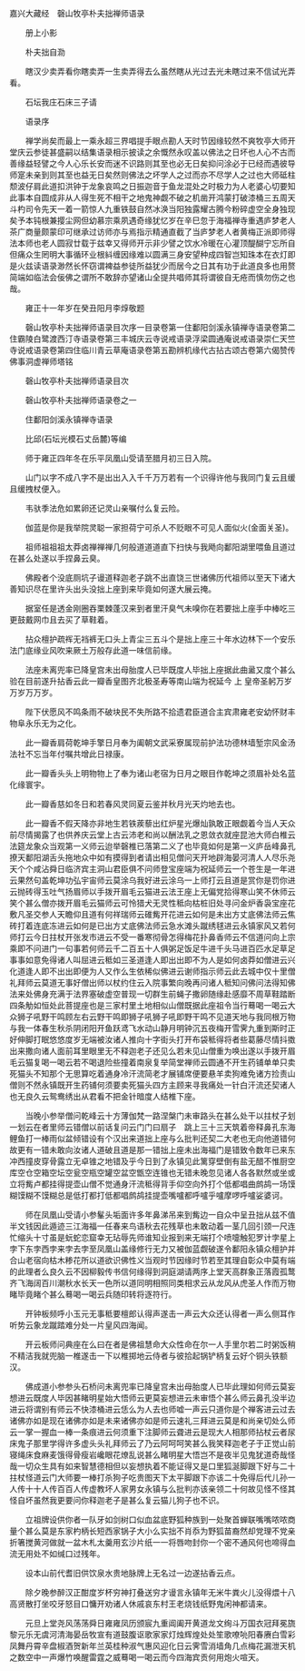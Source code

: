 <!-- { "loadSidebar": true } -->
嘉兴大藏经　磬山牧亭朴夫拙禅师语录


　　册上小影

　　朴夫拙自泐

　　瞎汉少卖弄看你瞎卖弄一生卖弄得去么虽然瞎从光过去光未瞎过来不信试光弄看。

　　石坛我庄石床三子请

　　语录序

　　禅学尚矣而最上一乘永超三界唱提手眼点勘人天时节因缘较然不爽牧亭大师开堂庆云参徒甚盛嗣以结集语录相示披读之余慨然永叹盖以佛法之日坏也人心不古而善缘益轻譬之今人心乐长安而迷不识路则其至也必无日矣抑问涂必于已经而遇彼导师寔未亲到则其至也益无日矣然则佛法之坏学人之过而亦不尽学人之过也大师砥柱颓波仔肩此道扣洪钟于龙象哀鸣之日振迦音于鱼龙混处之时极力为人老婆心切要知此事本自圆成非从人得生死不相干之地鬼神觑不破之机凿开鸿蒙打破漆桶三五周天斗杓司令先天一着一箭惊人九重铁鼓自然冰涣当阳独露耀古腾今粉碎虚空全身独现矣予本钝根兼撄尘网但幼慕宗乘夙遇奇缘犹忆岁在辛巳忽于海福禅寺重遇庐梦老人茶广商量颇蒙印可继承过访师亦与焉指示精通直截了当庐梦老人者黄梅正派即师得法本师也老人圆寂廿载于兹幸又得师开示非少譬之饮水冷暖在心灌顶醍醐宁忘所自但痛众生罔明大事循环业根紏缠因缘难以圆满三身安望种成四智岂知珠本在衣灯即是火兹读语录渺然长怀窃谓裨益参徒所益犹少而居今之日其有功于此道良多也用赘简端如临法会佞佛之谓所不敢辞亦望诸山全提共唱师其将谓彼自无疮而慎勿伤之也哉。

　　雍正十一年岁在癸丑阳月李焞敬题

　　磬山牧亭朴夫拙禅师语录目次序一目录卷第一住鄱阳剑溪永镇禅寺语录卷第二住霸陵白鹭渡西汀寺语录卷第三丰城庆云寺说戒语录浮梁圆通庵说戒语录崇仁天竺寺说戒语录卷第四住临川青云草庵语录卷第五勘辨机缘代古拈古颂古卷第六偈赞传佛事洞虚禅师塔铭

　　磬山牧亭朴夫拙禅师语录目次

　　磬山牧亭朴夫拙禅师语录卷之一

　　住鄱阳剑溪永镇禅寺语录

　　比邱(石坛光模石丈岳麓)等编

　　师于雍正四年冬在乐平凤凰山受请至腊月初三日入院。

　　山门以字不成八字不是出出入入千千万万若有一个识得许他与我同门复云且缓且缓拽杖便入。

　　韦驮季法危如累卵还记灵山亲嘱付么复云险。

　　伽蓝是你是我举院灵聪一家担荷宁可杀人不贬眼不可见人面似火(金面关圣)。

　　祖师祖祖祖太莽卤禅禅禅几何般道道道直下扫快与我飏向鄱阳湖里喂鱼且道过在甚么处遂以手捏鼻云臭。

　　佛殿者个没底厕坑子谩道释迦老子跳不出直饶三世诸佛历代祖师以至天下诸大善知识尽在里许头出头没拙上座到来毕竟如何遂大展云掩。

　　据室任是透金刚圈吞栗棘蓬汉来到者里汗臭气未嗅你在若要拙上座手中棒吃三更鼓戴网巾且去买了草鞋着。

　　拈众檀护疏裈无裆裤无口头上青尘三五斗个是拙上座三十年水边林下一个安乐法门底缘业风吹来厥土万般存此道一味信前缘。

　　法座未离兜率已降皇宫未出母胎度人已毕既度人毕拙上座据此曲盝又度个甚么验在目前遂升拈香云此一瓣香皇图齐北极圣寿等南山端为祝延今
上
皇帝圣躬万岁万岁万万岁。

　　陛下伏愿风不鸣条雨不破块民不失所路不拾遗君臣道合主宾肃雍老安幼怀财丰物阜永乐无为之化。

　　此一瓣香肩荷乾坤手擎日月奉为阖朝文武采寮属现前护法功德林墙堑宗风金汤法社不忘当年付嘱共增此日禄康。

　　此一瓣香头头上明物物上了奉为诸山老宿为日月之眼目作乾坤之须眉补处名蓝化缘寰宇。

　　此一瓣香慈如冬日和若春风灵同夏云鉴并秋月光天灼地去也。

　　此一瓣香不假天降亦非地生若铁蒺藜出红炉星光爆灿孰敢正眼觑着今当人天众前尽情揭露了也供养庆云堂上古云沛老和尚以酬法乳之恩敛衣就座昆池大师白椎云法筵龙象众当观第一义师云迨举磬椎已落第二义了也毕竟如何是第一义庐岳峰鼻孔撩天鄱阳湖舌头拖地众中如有摸得到者请出相见僧问天开地辟海晏河清人人尽乐尧天个个咸沾舜日临济宾主洞山君臣俱不问师登宝座端为祝延师云一个苍生是一年进云果然句盖乾坤功弘宇宙师云莫涂乌我好进云涂乌一上师打云且道是赏你是罚你进云抛砖得玉吐气扬眉师以手拨开眉毛云猫进云法王座上无偏党拾得寒山笑不休师云笑个甚么僧亦拨开眉毛云猫师云可怜猎犬无灵性秪向枯桩旧处寻问金炉香袅宝座花敷凡圣交参人天瞻仰且道有何祥瑞师云碓觜开花进云如何是未出方丈底佛法师云焦砖打着连底冻进云如何是已出方丈底佛法师云急水滩头蹴绣毬进云永镇家风又若何师打云今日拄杖开张发市进云不受一番寒彻骨怎得梅花扑鼻香师云不信道问向上宗乘即不问进门一句事若何师云千二百五十人俱粥足饭足牛进千头马进百匹水足草足事事如意免得诸人叫屈进云秪如三圣道逢人即出出即不为人是如何卤莽如僧进云兴化道逢人即不出出即便为人又作么生依稀似佛进云谢师指示师云此去城中仅十里僧礼拜师云莫道无事好僧出师以杖约住云入院事繁向晚再问诸人秪知问佛问法得知佛法来处佛身充满于法界塞破虚空普现一切群生前蝇子撒卵随缘赴感靡不周草鞋踏断四条觔如恒处此菩提座也是三家村里土地相似山僧既据此座祖令当行蓦喝一喝云大众狮子吼野干鸣顾左右云野干鸣即狮子吼狮子吼即野干鸣不见道天地与我同根万物与我一体春生秋杀阴闭阳开鱼跃鸢飞水动山静月明钟沉五夜梅开雪霁九重到斯时正好伸脚打眠悠悠度岁无端被汝诸人推向十字街头打开布袋秪得将者些葛藤尽情抖擞出来撒向诸人面前耳里眼里无不释迦老子还见么若未见山僧重为唤出遂以手拨开眉毛云猫复喝一喝云若不喝退险些撞着南泉复举简堂禅师云圆通不开生药铺单单只卖死猫头不知那个无思算吃着通身冷汗流简老才展铺席便要悬羊卖狗难免诸方捡责山僧则不然永镇既开生药铺何须要卖死猫头四方主顾来寻我痛处一针白汗流还契诸人也无良久云鸳鸯绣出从君看不把金针暗度人结椎下座。

　　当晚小参举僧问乾峰云十方薄伽梵一路涅槃门未审路头在甚么处干以拄杖子划一划云在者里师云错僧以前话复问云门门曰扇子　跳上三十三天筑着帝释鼻孔东海鲤鱼打一棒雨似盆倾错设有个汉出来道拙上座与么批判还契二大老也无向他道错何故更有一错未敢向汝诸人道破且道是那一错拙上座未出海福门是错致令数年已来东冲西撞皮穿骨露立无卓锥之地错及乎今日到了永镇见此篱穿壁倒有盐无醋不惟厨空库空仓空箱空坛空瓮空瓶空罐空盆空甑空连锥也无错未晚忽见诸人各各默然或坐或立将觜卢都挂得提壶山僧不觉通身汗流秪得背手仰空向外打个低都唱曲鹧鸪一场馍糊馍糊不馍糊总是低打都打低都唱鹧鸪挂提壶嘴嚧都呼嚧乎嚧摩啰呼嚧娑婆诃。

　　师在凤凰山受请小参髼头垢面许多年鼻涕吊来到觜边一自众中呈丑拙从兹不值半文钱因此遁迹三江海福一任春来鸟语秋去花残草也未敢动着一茎几回引颈一尺连忙缩头十寸虽是蚖蛇恋窟幸无玷辱先师谁知业报到来无端打个喷嚏触犯罗计孛星上孛下东孛西孛来孛去孛至凤凰山盖缘修行无力又被伽蓝觑破遂令鄱阳永镇众檀护并合山老宿向枯木糁花所以道欲识佛性义当观时节因缘时节若至其理自彰众中莫有端的此理者么良久云不因柳毅传书信何缘得到洞庭湖请两序上堂天高群象正落霞孤鹜齐飞海阔百川潮秋水长天一色所以道同明相照同类相求云从龙风从虎圣人作而万物睹毕竟睹个甚么蓦喝一喝云兵随印转将逐符行。

　　开钟板频呼小玉元无事秪要檀郎认得声遂击一声云大众还认得者一声么侧耳作听势云象龙蹴踏难分处一片皇风四海闻。

　　开云板师问典座在么曰在者是佛祖慧命大众性命在尔一人手里尔若二时粥饭稍不精洁我就兜脑一椎遂击一下以椎掷地云侍者与彼拾起锅铲柄复云好个铜头铁额汉。

　　佛成道小参参头石桥问未离兜率已降皇宫未出母胎度人已毕此理如何师云莫妄想进云既度人毕因甚睹明星始大悟师云更莫妄想进云未审悟个甚么师云鼻孔没半边进云将谓别有师云不快漆桶进云恁么为人去也师嘘一声云只道你是个禅客进云过去诸佛亦如是现在诸佛亦如是未来诸佛亦如是师云速礼三拜进云莫是和尚亲切处么师云一掌一握血一棒一条痕进云何须重下注脚师云聋进云是现大人相那师拈杖云者尿床鬼子那里学得许多虚头头礼拜师云了乃云阿呵呵笑甚么我笑释迦老子于正觉山前寝绳床食麻麦饿得骨瘦岩巉眼花燎乱说甚么睹明星大悟岂不是夜半见鬼犹道奇哉怪哉一切众生具有如来智慧德相但以妄想执着不能证得又是口里狐涎脚跟下好与二十拄杖怪道云门大师要一棒打杀狗子吃贵图天下太平脚跟下亦该二十免得后代儿孙一人传十十人传百百人传虚教坏人家男女永镇与么批判亦该亲领二十何故见怪不怪其怪自坏虽然我更要问你释迦老子是甚么复云猫儿狗子也不识。

　　立祖牌设供你者一队牙如剑树口似血盆底野狐种族到一处聚首蝉联嘴嘴哝哝商量个甚么莫是东家杓柄长短西家锅子大小么实拙不肖忝为野狐苗裔然却党理不党亲折箸搅黄河做就一盆木札太羹用玄沙片纸一一将唇吻封你一个密不通风何也啼得血流无用处不如缄口过残年。

　　设本山前代耆旧供饮泉水贵地脉牌上无名过一边遂拈香云点。

　　除夕晚参醉汉正酣度岁杯穷神打叠送穷才谩言永镇年无米牛粪火儿没得煨十八高贤散打坐咬牙怒目口慵开劝诸人休戚哀东村王老烧钱纸野鬼闲神都请来。

　　元旦上堂尧风荡荡舜日雍雍凤历颁宸九重阊阖开黄道龙文绚斗万国衣冠拜冕旒黎元乐无虞河清海晏岳牧宣有道鼓腹讴歌家家灯烛辉煌处处笙歌嘹喨阳春赓白雪彩凤舞丹霄辛盘椒酒贺新年兰英桂种淑气惠风迎化日云霁雪消墙角几点梅花漏泄天机之数空中一声爆竹唤醒雷霆之威蓦喝一喝云而今四海宾贡何用炮火喧天。

